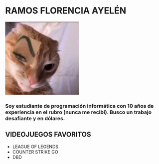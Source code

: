 # RAMOS FLORENCIA AYELÉN

![yo](imagen.jpg)

### Soy estudiante de programación informática con 10 años de experiencia en el rubro (nunca me recibí). Busco un trabajo desafiante y en dólares.

## **VIDEOJUEGOS FAVORITOS**

+ LEAGUE OF LEGENDS
+ COUNTER STRIKE GO
+ DBD


